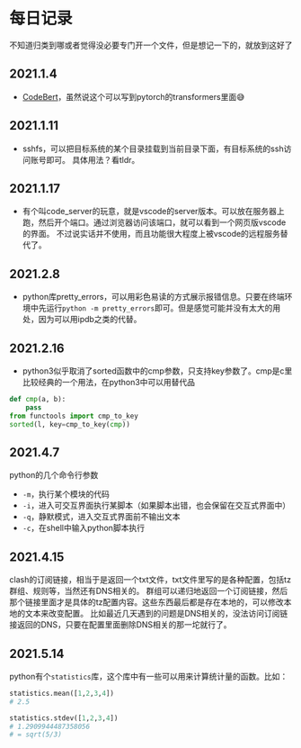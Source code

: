 # 每日记录

不知道归类到哪或者觉得没必要专门开一个文件，但是想记一下的，就放到这好了

## 2021.1.4

- [CodeBert](https://github.com/microsoft/CodeBERT)，虽然说这个可以写到pytorch的transformers里面😅

## 2021.1.11

- sshfs，可以把目标系统的某个目录挂载到当前目录下面，有目标系统的ssh访问账号即可。
具体用法？看tldr。

## 2021.1.17

- 有个叫code_server的玩意，就是vscode的server版本。可以放在服务器上跑，然后开个端口。通过浏览器访问该端口，就可以看到一个网页版vscode的界面。
不过说实话并不使用，而且功能很大程度上被vscode的远程服务替代了。

## 2021.2.8

- python库pretty_errors，可以用彩色易读的方式展示报错信息。只要在终端环境中先运行`python -m pretty_errors`即可。但是感觉可能并没有太大的用处，因为可以用ipdb之类的代替。

## 2021.2.16

- python3似乎取消了sorted函数中的cmp参数，只支持key参数了。cmp是c里比较经典的一个用法，在python3中可以用替代品
```python
def cmp(a, b):
    pass
from functools import cmp_to_key
sorted(l, key=cmp_to_key(cmp))
```

## 2021.4.7
python的几个命令行参数
- `-m`，执行某个模块的代码
- `-i`，进入可交互界面执行某脚本（如果脚本出错，也会保留在交互式界面中）
- `-q`，静默模式，进入交互式界面前不输出文本
- `-c`，在shell中输入python脚本执行

## 2021.4.15
clash的订阅链接，相当于是返回一个txt文件，txt文件里写的是各种配置，包括tz群组、规则等，当然还有DNS相关的。
群组可以递归地返回一个订阅链接，然后那个链接里面才是具体的tz配置内容。这些东西最后都是存在本地的，可以修改本地的文本来改变配置。
比如最近几天遇到的问题是DNS相关的，没法访问订阅链接返回的DNS，只要在配置里面删除DNS相关的那一坨就行了。

## 2021.5.14
python有个`statistics`库，这个库中有一些可以用来计算统计量的函数。比如：
```python
statistics.mean([1,2,3,4])
# 2.5

statistics.stdev([1,2,3,4])
# 1.2909944487358056
# = sqrt(5/3)
```


